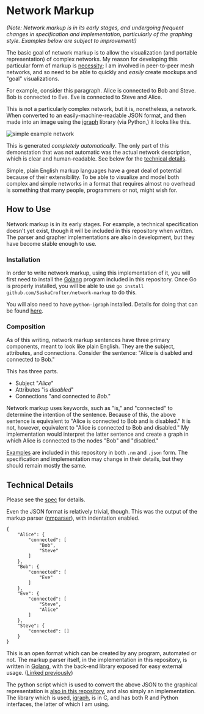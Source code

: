 # Network Markup

*(Note: Network markup is in its early stages, and undergoing frequent
changes in specification and implementation, particularly of the
graphing style. Examples below are subject to improvement!)*

The basic goal of network markup is to allow the visualization (and
portable representation) of complex networks. My reason for developing
this particular form of markup is [necessity][meshnet]; I am involved in
peer-to-peer mesh networks, and so need to be able to quickly and
*easily* create mockups and "goal" visualizations.

For example, consider this paragraph. Alice is connected to Bob and
Steve. Bob is connected to Eve. Eve is connected to Steve and Alice.

This is not a particularly complex network, but it is, nonetheless, a
network. When converted to an easily-machine-readable JSON format, and
then made into an image using the [igraph][] library (via Python,)
it looks like this.

![simple example network][network demo]

This is generated *completely automatically*. The only part of this
demonstation that was not automatic was the actual network description,
which is clear and human-readable. See below for the [technical
details](#technical-details).

Simple, plain English markup languages have a great deal of potential
because of their extensibility. To be able to visualize and model both
complex and simple networks in a format that requires almost no overhead
is something that many people, programmers or not, might wish for.

## How to Use

Network markup is in its early stages. For example, a technical
specification doesn't yet exist, though it will be included in this
repository when written. The parser and grapher implementations are also
in development, but they have become stable enough to use.

### Installation

In order to write network markup, using this implementation of it, you
will first need to install the [Golang][] program included in this
repository. Once Go is properly installed, you will be able to use `go
install github.com/SashaCrofter/network-markup` to do this.

You will also need to have `python-igraph` installed. Details for doing
that can be found [here][igraph install].

### Composition

As of this writing, network markup sentences have three primary
components, meant to look like plain English. They are the subject,
attributes, and connections. Consider the sentence: "Alice is disabled
and connected to Bob."

This has three parts.

- Subject "*Alice*"
- Attributes "is *disabled*"
- Connections "and connected to *Bob*."

Network markup uses keywords, such as "is," and "connected" to determine
the intention of the sentence. Because of this, the above sentence is
equivalent to "Alice is connected to Bob and is disabled." It is not,
however, equivalent to "Alice is connected to Bob and disabled." My
implementation would interpret the latter sentence and create a graph in
which Alice is connected to the nodes "Bob" and "disabled."

[Examples][] are included in this repository in both `.nm` and
`.json` form. The specification and implementation may change in their
details, but they should remain mostly the same.

## Technical Details

Please see the [spec][] for details.

Even the JSON format is relatively trivial, though. This was the output
of the markup parser ([nmparser][]), with indentation enabled.


	{
		"Alice": {
			"connected": [
				"Bob",
				"Steve"
			]
		},
		"Bob": {
			"connected": [
				"Eve"
			]
		},
		"Eve": {
			"connected": [
				"Steve",
				"Alice"
			]
		},
		"Steve": {
			"connected": []
		}
	}

This is an open format which can be created by any program, automated or
not. The markup parser itself, in the implementation in this repository,
is written in [Golang][], with the back-end library exposed for easy
external usage. ([Linked previously][nmparser])

The python script which is used to convert the above JSON to the
graphical representation is [also in this repository][python script],
and also simply an implementation. The library which is used,
[igraph][], is in C, and has both R and Python interfaces, the
latter of which I am using.


[network demo]: http://i.imgur.com/e5hoiqC.png "Simple network demo"

[nmparser]: http://godoc.org/github.com/SashaCrofter/network-markup/nmparser "Network Markup Parser Go Library"

[spec]: https://github.com/SashaCrofter/network-markup/tree/development/SPEC.md
[python script]: https://github.com/SashaCrofter/network-markup/tree/developmentpython/jsonToIGraph.py
[examples]: https://github.com/SashaCrofter/network-markup/tree/development/example/

[meshnet]: https://maryland.projectmeshnet.org "Maryland Mesh Homepage"

[igraph]: http://igraph.sourceforge.net "igraph Homepage"
[igraph install]: http://igraph.wikidot.com/installing-python-igraph-on-linux "igraph Installation"

[golang]: http://golang.org "Golang Homepage"
